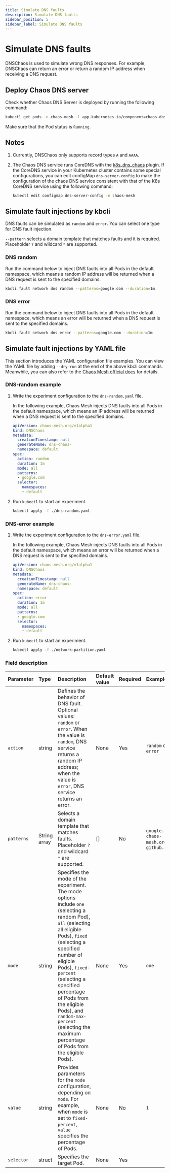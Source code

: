 ```yaml
---
title: Simulate DNS faults
description: Simulate DNS faults
sidebar_position: 5
sidebar_label: Simulate DNS faults
---
```


# Simulate DNS faults

DNSChaos is used to simulate wrong DNS responses. For example, DNSChaos can return an error or return a random IP address when receiving a DNS request.

## Deploy Chaos DNS server

Check whether Chaos DNS Server is deployed by running the following command:

```bash
kubectl get pods -n chaos-mesh -l app.kubernetes.io/component=chaos-dns-server
```

Make sure that the Pod status is `Running`.

## Notes

1. Currently, DNSChaos only supports record types `A` and `AAAA`.

2. The Chaos DNS service runs CoreDNS with the [k8s_dns_chaos](https://github.com/chaos-mesh/k8s_dns_chaos) plugin. If the CoreDNS service in your Kubernetes cluster contains some special configurations, you can edit configMap `dns-server-config` to make the configuration of the chaos DNS service consistent with that of the K8s CoreDNS service using the following command:

    ```bash
    kubectl edit configmap dns-server-config -n chaos-mesh
    ```

## Simulate fault injections by kbcli

DNS faults can be simulated as `random` and `error`. You can select one type for DNS fault injection.

`--pattern` selects a domain template that matches faults and it is required. Placeholder `?` and wildcard `*` are supported.

### DNS random

Run the command below to inject DNS faults into all Pods in the default namespace, which means a random IP address will be returned when a DNS request is sent to the specified domains.

```bash
kbcli fault network dns random --patterns=google.com --duration=1m
```

### DNS error

Run the command below to inject DNS faults into all Pods in the default namespace, which means an error will be returned when a DNS request is sent to the specified domains.

```bash
kbcli fault network dns error --patterns=google.com --duration=1m
```

## Simulate fault injections by YAML file

This section introduces the YAML configuration file examples. You can view the YAML file by adding `--dry-run` at the end of the above kbcli commands. Meanwhile, you can also refer to the [Chaos Mesh official docs](https://chaos-mesh.org/docs/next/simulate-dns-chaos-on-kubernetes/#create-experiments-using-the-yaml-file) for details.

### DNS-random example

1. Write the experiment configuration to the `dns-random.yaml` file.

    In the following example, Chaos Mesh injects DNS faults into all Pods in the default namespace, which means an IP address will be returned when a DNS request is sent to the specified domains.

    ```yaml
    apiVersion: chaos-mesh.org/v1alpha1
    kind: DNSChaos
    metadata:
      creationTimestamp: null
      generateName: dns-chaos-
      namespace: default
    spec:
      action: random
      duration: 1m
      mode: all
      patterns:
      - google.com
      selector:
        namespaces:
        - default
    ```

2. Run `kubectl` to start an experiment.

   ```bash
   kubectl apply -f ./dns-random.yaml
   ```

### DNS-error example

1. Write the experiment configuration to the `dns-error.yaml` file.

    In the following example, Chaos Mesh injects DNS faults into all Pods in the default namespace, which means an error will be returned when a DNS request is sent to the specified domains.

    ```yaml
    apiVersion: chaos-mesh.org/v1alpha1
    kind: DNSChaos
    metadata:
      creationTimestamp: null
      generateName: dns-chaos-
      namespace: default
    spec:
      action: error
      duration: 1m
      mode: all
      patterns:
      - google.com
      selector:
        namespaces:
        - default
    ```

2. Run `kubectl` to start an experiment.

   ```bash
   kubectl apply -f ./network-partition.yaml
   ```

### Field description

| Parameter | Type | Description | Default value | Required | Example |
| :-- | :-- | :-- | :-- | :-- | :-- |
| `action` | string | Defines the behavior of DNS fault. Optional values: `random` or `error`. When the value is `random`, DNS service returns a random IP address; when the value is `error`, DNS service returns an error. | None | Yes | `random` or `error` |
| `patterns` | String array | Selects a domain template that matches faults. Placeholder `?` and wildcard `*` are supported.  | [] | No | `google.com`, `chaos-mesh.org`, `github.com` |
| `mode` | string | Specifies the mode of the experiment. The mode options include `one` (selecting a random Pod), `all` (selecting all eligible Pods), `fixed` (selecting a specified number of eligible Pods), `fixed-percent` (selecting a specified percentage of Pods from the eligible Pods), and `random-max-percent` (selecting the maximum percentage of Pods from the eligible Pods). | None | Yes | `one` |
| `value` | string | Provides parameters for the `mode` configuration, depending on `mode`. For example, when `mode` is set to `fixed-percent`, `value` specifies the percentage of Pods. | None | No | `1` |
| `selector` | struct | Specifies the target Pod. | None | Yes |  |
